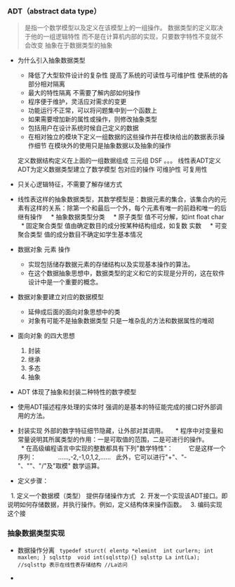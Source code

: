 ### ADT（abstract data type）
> 是指一个数学模型以及定义在该模型上的一组操作。
数据类型的定义取决于他的一组逻辑特性 而不是在计算机内部的实现，只要数字特性不变就不会改变
抽象在于数据类型的抽象

* 为什么引入抽象数据类型
	 * 降低了大型软件设计的复杂性  提高了系统的可读性与可维护性 使系统的各部分相对隔离
	 * 最大的特性隔离 不需要了解内部如何操作
	 * 程序便于维护，灵活应对需求的变更
	 * 功能运行不正常，可以将问题集中到一个函数上
	 * 如果需要增加新的属性或操作，则修改抽象类型  
	 * 包括用户在设计系统时候自己定义的数据
	 * 在相对独立的模块下定义一组数据的这些操作并在模块给出的数据表示操作细节 在模块外的使用只是抽象数据以及抽象的操作
	
	定义数据结构定义在上面的一组数据组成 三元组 DSF 。。。
	 线性表ADT定义
  ADT为定义数据类型建立了数学模型 包对应的操作
	可维护性 可复用性

* 只关心逻辑特征，不需要了解存储方式
 * 线性表这样的抽象数据类型，其数学模型是：数据元素的集合，该集合内的元素有这样的关系：除第一个和最后一个外，每个元素有唯一的前趋和唯一的后继有操作
     * 抽象数据类型分类
     * 原子类型	值不可分解，如int float char
     * 固定聚合类型	值由确定数目的成分按某种结构组成，如复数 实数
     * 可变聚合类型	值的成分数目不确定如学生基本情况

* 数据对象 元素 操作
  * 实现包括储存数据元素的存储结构以及实现基本操作的算法。
  * 在这个数据抽象思想中，数据类型的定义和它的实现是分开的，这在软件设计中是一个重要的概念。
  
* 数据对象要建立对应的数据模型
  * 延伸成后面的面向对象思想中的类
  * 对象有可能不是抽象数据类型 只是一堆杂乱的方法和数据属性的堆砌

* 面向对象 的四大思想
  1. 封装
  2. 继承
  3. 多态
  4. 抽象

* ADT 体现了抽象和封装二种特性的数字模型
 * 使用ADT描述程序处理的实体时 强调的是基本的特征能完成的接口好外部调用的方法。
 * 封装实现 外部的数字特征细节隐藏，让外部对其调用。
     * 程序中对变量和常量说明其所属类型的作用：一是可取值的范围，二是可进行的操作。
　　     * 在高级编程语言中实现的整数都具有下列"数学特性"：
　　   它是这样一个序列：
　　  　……,-2,-1,0,1,2,……
   此外，它可以进行"+"、"-"、""、"/"及"取模" 数学运算。

* 定义步骤：

   1. 定义一个数据模（类型） 提供存储操作方式
   2. 开发一个实现该ADT接口。即说明如何存储数据，并执行操作。例如，定义结构体来操作函数。
   3. 编码实现这个接
			
### 抽象数据类型实现

* 数据操作分离
``	typedef sturct( elentp *elemint 
	int curlern;
	int maxlen;
	}
	sqlsttp 
		void int(sqlsttp){}
		sqlsttp La
		int(La); 
		//sqlsttp 表示在线性表存储结构
		//La访问	`` 
		
* 
	 
	 
	 
